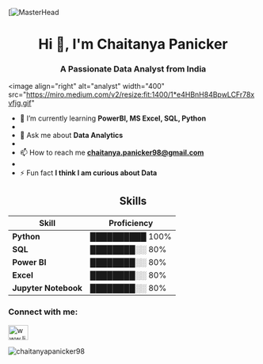 [![MasterHead](https://media.licdn.com/dms/image/v2/D5616AQF0JyWGAaY0SA/profile-displaybackgroundimage-shrink_200_800/profile-displaybackgroundimage-shrink_200_800/0/1684579848923?e=2147483647&v=beta&t=oSUDcHM6oqW6J637_ByatnIljzctxgnv2ZQucK-c6II)

<h1 align="center">Hi 👋, I'm Chaitanya Panicker</h1>
<h3 align="center">A Passionate Data Analyst from India</h3>

<image align="right" alt="analyst" width="400" src="https://miro.medium.com/v2/resize:fit:1400/1*e4HBnH84BpwLCFr78xvfjg.gif"

- 🌱 I’m currently learning **PowerBI, MS Excel, SQL, Python**
- 
- 💬 Ask me about **Data Analytics**
-
- 📫 How to reach me **chaitanya.panicker98@gmail.com**
-
- ⚡ Fun fact **I think I am curious about Data**

<div align="center">
  
## Skills
| Skill         | Proficiency |
|---------------|-------------|
| **Python**          | ██████████ 100% |
| **SQL**           | ████████░░ 80% |
| **Power BI**       | ████████░░ 80% |
| **Excel**         | ████████░░ 80% |
| **Jupyter Notebook**        | ████████░░ 80% |

</div>

<h3 align="left">Connect with me:</h3>
<p align="left">
<a href="https://linkedin.com/in/www.linkedin.com/in/chaitanyapanicker98" target="blank"><img align="center" src="https://raw.githubusercontent.com/rahuldkjain/github-profile-readme-generator/master/src/images/icons/Social/linked-in-alt.svg" alt="www.linkedin.com/in/chaitanyapanicker98" height="30" width="40" /></a>
</p>

<p><img align="center" src="https://github-readme-streak-stats.herokuapp.com/?user=chaitanyapanicker98&" alt="chaitanyapanicker98" /></p>

